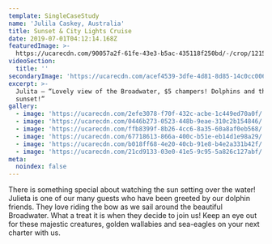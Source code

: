 ```yaml
---
template: SingleCaseStudy
name: 'Julila Caskey, Australia'
title: Sunset & City Lights Cruise
date: 2019-07-01T04:12:14.168Z
featuredImage: >-
  https://ucarecdn.com/90057a2f-61fe-43e3-b5ac-435118f250bd/-/crop/1215x853/64,0/-/preview/
videoSection:
  title: ''
secondaryImage: 'https://ucarecdn.com/acef4539-3dfe-4d81-8d85-14c0cc0062eb/'
excerpt: >-
  Julita – “Lovely view of the Broadwater, $5 champers! Dolphins and the magic
  sunset!” 
gallery:
  - image: 'https://ucarecdn.com/2efe3078-f70f-432c-acbe-1c449ed70a0f/'
  - image: 'https://ucarecdn.com/0446b273-0523-448b-9eae-310c2b154846/'
  - image: 'https://ucarecdn.com/ffb8399f-8b26-4cc6-8a35-60a8af0eb568/'
  - image: 'https://ucarecdn.com/67718613-866a-400c-b51e-eb14d1e98a29/'
  - image: 'https://ucarecdn.com/b018ff68-4e20-40cb-91e8-b4e2a331b42f/'
  - image: 'https://ucarecdn.com/21cd9133-03e0-41e5-9c95-5a826c127abf/'
meta:
  noindex: false
---
```

There is something special about watching the sun setting over the water! Julieta is one of our many guests who have been greeted by our dolphin friends. They love riding the bow as we sail around the beautiful Broadwater. What a treat it is when they decide to join us! Keep an eye out for these majestic creatures, golden wallabies and sea-eagles on your next charter with us.
